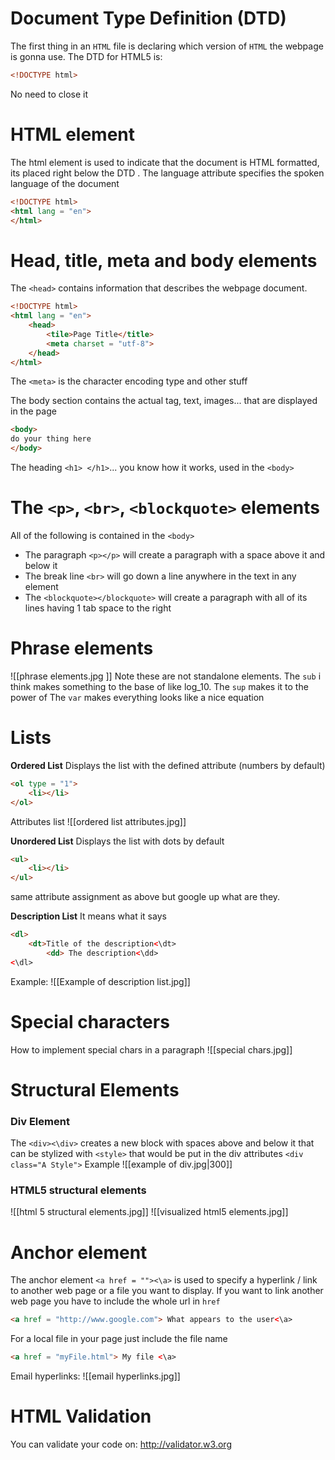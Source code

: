 # Document Type Definition (DTD)
The first thing in an `HTML` file is declaring which version of `HTML` the webpage is gonna use. The DTD for HTML5 is:
```html
<!DOCTYPE html>
```
No need to close it 

# HTML element
The html element is used to indicate that the document is HTML formatted, its placed right below the DTD .
The language attribute specifies the spoken language of the document
```html
<!DOCTYPE html>
<html lang = "en">
</html>
```

# Head, title, meta and body elements
The `<head>` contains information that describes the webpage  document.
```html
<!DOCTYPE html>
<html lang = "en">
	<head>
		<tile>Page Title</title>
		<meta charset = "utf-8">
	</head>
</html>
```
The `<meta>` is the character encoding type and other stuff

The body section contains the actual tag, text, images... that are displayed in the page
```html
<body>
do your thing here
</body>
```

The heading `<h1> </h1>`... you know how it works, used in the `<body>`

# The `<p>`, `<br>`, `<blockquote>` elements
All of the following is contained in the `<body>`
- The paragraph `<p></p>` will create a paragraph with a space above it and below it
- The break line `<br>` will go down a line anywhere in the text in any element
- The `<blockquote></blockquote>` will create a paragraph with all of its lines having 1 tab space to the right

# Phrase elements
![[phrase elements.jpg ]]
Note these are not standalone elements.
The `sub` i think makes something to the base of like log_10.
The `sup` makes it to the power of
The `var` makes everything looks like a nice equation

# Lists
**Ordered List**
Displays the list with the defined attribute (numbers by default)
```html
<ol type = "1">
	<li></li>
</ol>
```
Attributes list
![[ordered list attributes.jpg]]

**Unordered List**
Displays the list with dots by default
```html
<ul>
	<li></li>
</ul>
```
same attribute assignment as above but google up what are they.

**Description List**
It means what it says
```html
<dl>
	<dt>Title of the description<\dt>
		<dd> The description<\dd>
<\dl>
```
Example:
![[Example of description list.jpg]]

# Special characters
How to implement special chars in a paragraph 
![[special chars.jpg]]

# Structural Elements
### Div Element
The `<div><\div>` creates a new block with spaces above and below it that can be stylized with `<style>` that would be put in the div attributes `<div class="A Style">`
Example
![[example of div.jpg|300]]

### HTML5 structural elements
![[html 5 structural elements.jpg]]
![[visualized html5 elements.jpg]]

# Anchor element
The anchor element `<a href = ""><\a>` is used to specify a hyperlink / link to another web page or a file you want to display.
If you want to link another web page you have to include the whole url in `href`
```html
<a href = "http://www.google.com"> What appears to the user<\a>
```
For a local file in your page just include the file name
```html
<a href = "myFile.html"> My file <\a>
```
Email hyperlinks:
![[email hyperlinks.jpg]]

# HTML Validation
You can validate your code on:
http://validator.w3.org